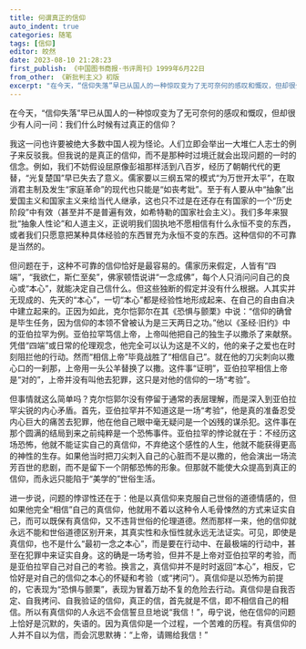 ```yaml
---
title: 何谓真正的信仰
auto_indent: true
categories: 随笔
tags: [信仰]
editor: 皎然
date: 2023-08-10 21:28:23
first_publish: 《中国图书商报·书评周刊》1999年6月22日
from_other: 《新批判主义》初版
excerpt: "在今天，“信仰失落”早已从国人的一种惊叹变为了无可奈何的感叹和慨叹，但却很少有人问一问：我们什么时候有过真正的信仰？"
---
```

在今天，“信仰失落”早已从国人的一种惊叹变为了无可奈何的感叹和慨叹，但却很少有人问一问：我们什么时候有过真正的信仰？

我这一问也许要被绝大多数中国人视为怪论。人们立即会举出一大堆仁人志士的例子来反驳我。但我说的是真正的信仰，而不是那种时过境迁就会出现问题的一时的信念。例如，我们不妨假设屈原像彭祖那样活到八百岁，经历了朝朝代代的更替，“光复楚国”早已失去了意义。儒家要以三纲五常的模式“为万世开太平”，在取消君主制及发生“家庭革命”的现代也只能是“如丧考妣”。至于有人要从中“抽象”出爱国主义和国家主义来给当代人继承，这也只不过是在还存在有国家的一个“历史阶段”中有效（甚至并不是普遍有效，如希特勒的国家社会主义）。我们多年来狠批“抽象人性论”和人道主义，正说明我们固执地不愿相信有什么永恒不变的东西，或者我们只愿意把某种具体经验的东西冒充为永恒不变的东西。这种信仰的不可靠是当然的。

但问题在于，这种不可靠的信仰恰好是最容易的。儒家历来假定，人皆有“四端”，“我欲仁，斯仁至矣”，佛家顿悟说讲“一念成佛”，每个人只消问问自己的良心或“本心”，就能决定自己信什么。但这些独断的假定并没有什么根据。人其实并无现成的、先天的“本心”，一切“本心”都是经验性地形成起来、在自己的自由自决中建立起来的。正因为如此，克尔恺郭尔在其《恐惧与颤栗》中说：“信仰的确曾是毕生任务，因为信仰的本领不曾被认为是三天两日之功。”他以《圣经·旧约》中的亚伯拉罕为例。亚伯拉罕笃信上帝，上帝叫他把自己的独生子以撒杀了来献祭。凭借“四端”或日常的伦理观念，他完全可以认为这是不义的，他的亲子之爱也在时刻阻拦他的行动。然而“相信上帝”毕竟战胜了“相信自己”。就在他的刀尖刺向以撒心口的一刹那，上帝用一头公羊替换了以撒。这件事“证明”，亚伯拉罕相信上帝是“对的”，上帝并没有叫他去犯罪，这只是对他的信仰的一场“考验”。

但事情就这么简单吗？克尔恺郭尔没有停留于通常的表层理解，而是深入到亚伯拉罕尖锐的内心矛盾。首先，亚伯拉罕并不知道这是一场“考验”，他是真的准备忍受内心巨大的痛苦去犯罪，他在他自己眼中毫无疑问是一个凶残的谋杀犯。这件事在那个圆满的结局到来之前纯粹是一个恐怖事件。亚伯拉罕的悖论就在于：不经历这场恐怖，他就不能证实自己的真信仰，不弃绝这个感性的人生，他就不能获得更高的神性的生存。如果他当时把刀尖刺入自己的心脏而不是以撒的，他会演出一场流芳百世的悲剧，而不是留下一个阴郁恐怖的形象。但那就不能使大众提高到真正的信仰，而永远只能陷于“美学的”世俗生活。

进一步说，问题的悖谬性还在于：他是以真信仰来克服自己世俗的道德情感的，但如果他完全“相信”自己的真信仰，他就用不着以这种令人毛骨悚然的方式来证实自己，而可以既保有真信仰，又不违背世俗的伦理道德。然而那样一来，他的信仰就永远不能和世俗道德区别开来，其真实性和永恒性就永远无法证实。可见，即使是真信仰，也不是什么“最初一念之本心”，而是要在行动中、在最极端的行动中，甚至在犯罪中来证实自身。这的确是一场考验，但并不是上帝对亚伯拉罕的考验，而是亚伯拉罕自己对自己的考验。换言之，真信仰并不是时时返回“本心”，相反，它恰好是对自己的信仰之本心的怀疑和考验（或“拷问”）。真信仰是以恐怖为前提的，它表现为“恐惧与颤栗”，表现为冒着万劫不复的危险去行动。真信仰是自我否定、自我拷问、自我验证的信仰，真正的信，首先就是不信，即不相信自己的相信。所以有真信仰的人永远不会信誓旦旦地说“我信！”，毋宁说，他在信仰的问题上恰好是沉默的，失语的。因为真信仰是一个过程，一个苦难的历程。有真信仰的人并不自以为信，而会沉思默祷：“上帝，请赐给我信！”
